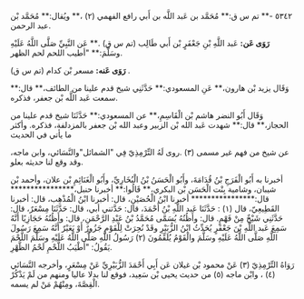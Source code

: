 ٥٣٤٢ -** تم س ق:** مُحَمَّد بن عَبد اللَّه بن أَبي رافع الفهمي (٢) ،** ويُقال:** مُحَمَّد بْن عبد الرحمن.

**رَوَى عَن:** عَبد اللَّهِ بْنِ جَعْفَرٍ بْن أَبي طَالِب (تم س ق) .** عَن النَّبِيِّ صَلَّى اللَّهُ عَلَيْهِ وسَلَّمَ:** "أطيب اللحم لحم الظهر.

**رَوَى عَنه:** مسعر بْن كدام (تم س ق) .

وَقَال يزيد بْن هارون،** عَنِ المسعودي:** حَدَّثَنِي شيخ قدم علينا من الطائف،** قال:** سمعت عَبد اللَّه بْن جعفر، فذكره.

وَقَال أَبُو النضر هاشم بْن الْقَاسِمِ،** عن المسعودي:** حَدَّثَنَا شيخ قدم علينا من الحجاز،** قال:** شهدت عَبد الله بْن الزبير وعبد الله بْن جعفر بالمزدلفة، فذكره. وأكثر ما يأتي في الحديث

عن شيخ من فهم غير مسمى (٣) .روى لَهُ التِّرْمِذِيّ فِي "الشمائل"والنَّسَائي، وابن ماجه، وقد وقع لنا حديثه بعلو.

أخبرنا به أَبُو الْفَرَجِ بْنُ قُدَامَةَ، وأَبُو الْحَسَنُ بْنُ الْبُخَارِيِّ، وأَبُو الْغَنَائِمِ بْن علان، وأحمد بْن شيبان، وشامية بِنْت الْحَسَن بْن البكري،** قَالُوا:** أخبرنا حنبل،**************** قال:**************** أخبرنا ابْنُ الْحُصَيْنِ، قال: أخبرنا ابْنُ الْمُذْهِب، قال: أخبرنا القَطِيعِيّ، قال (١) : حَدَّثَنَا عَبد اللَّهِ بْنُ أَحْمَدَ، قال: حَدَّثني أبي، قال: حَدَّثَنَا مِسْعَرٌ، قال: حَدَّثَنِي شَيْخٌ مِنْ فَهْمٍ. قال: وأَظُنُهُ يُسَمَّى مُحَمَّدُ بْنُ عَبْدِ الرَّحْمَنِ، قال: وأَظُنُهُ حَجَازِيًا أَنَّهُ سَمِعَ عَبد اللَّهِ بْنَ جَعْفَرٍ يُحَدِّثُ ابْنُ الزُّبَيْرِ وقَدْ نُحِرَتْ لِلْقَوْمِ جَزُورٌ أَوْ بَعَيْرٌ أَنَّهُ سَمِعَ رَسُولَ اللَّهِ صَلَّى اللَّهُ عَلَيْهِ وسَلَّمَ والْقَوْمُ يُلَقِّمُونَ (٢) رَسُولُ اللَّهِ صَلَّى اللَّهُ عَلَيْهِ وسَلَّمَ اللَّحْمَ يَقُولُ: "أَطْيَبُ اللَّحْمِ لَحْمُ الظَّهْرِ.

رَوَاهُ التِّرْمِذِيّ (٣) عَنْ محمود بْن غيلان عَن أَبِي أَحْمَدَ الزُّبَيْرِيِّ عَنْ مِسْعَرٍ، وأخرجه النَّسَائي (٤) ، وابْن ماجه (٥) من حديث يحيى بْن سَعِيد، فوقع لنا بدلا عاليا ومنهم من لَمْ يَذْكُرْ الْقِصَّةَ، ومِنْهُمْ مَنْ لم يسمه.